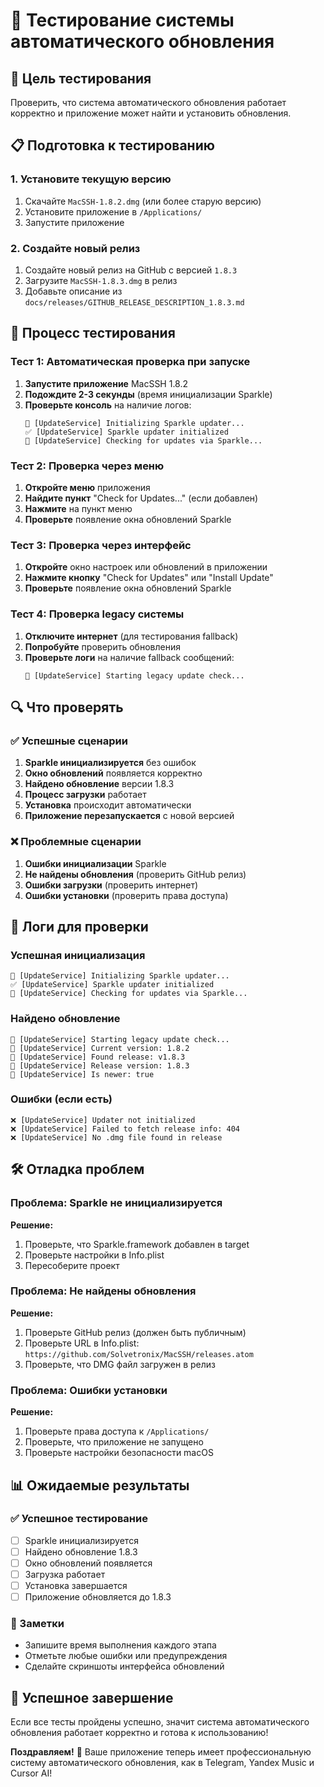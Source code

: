 # 🧪 Тестирование системы автоматического обновления

## 🎯 Цель тестирования

Проверить, что система автоматического обновления работает корректно и приложение может найти и установить обновления.

## 📋 Подготовка к тестированию

### 1. Установите текущую версию
1. Скачайте `MacSSH-1.8.2.dmg` (или более старую версию)
2. Установите приложение в `/Applications/`
3. Запустите приложение

### 2. Создайте новый релиз
1. Создайте новый релиз на GitHub с версией `1.8.3`
2. Загрузите `MacSSH-1.8.3.dmg` в релиз
3. Добавьте описание из `docs/releases/GITHUB_RELEASE_DESCRIPTION_1.8.3.md`

## 🧪 Процесс тестирования

### Тест 1: Автоматическая проверка при запуске

1. **Запустите приложение** MacSSH 1.8.2
2. **Подождите 2-3 секунды** (время инициализации Sparkle)
3. **Проверьте консоль** на наличие логов:
   ```
   🔧 [UpdateService] Initializing Sparkle updater...
   ✅ [UpdateService] Sparkle updater initialized
   📝 [UpdateService] Checking for updates via Sparkle...
   ```

### Тест 2: Проверка через меню

1. **Откройте меню** приложения
2. **Найдите пункт** "Check for Updates..." (если добавлен)
3. **Нажмите** на пункт меню
4. **Проверьте** появление окна обновлений Sparkle

### Тест 3: Проверка через интерфейс

1. **Откройте** окно настроек или обновлений в приложении
2. **Нажмите кнопку** "Check for Updates" или "Install Update"
3. **Проверьте** появление окна обновлений Sparkle

### Тест 4: Проверка legacy системы

1. **Отключите интернет** (для тестирования fallback)
2. **Попробуйте** проверить обновления
3. **Проверьте логи** на наличие fallback сообщений:
   ```
   📝 [UpdateService] Starting legacy update check...
   ```

## 🔍 Что проверять

### ✅ Успешные сценарии

1. **Sparkle инициализируется** без ошибок
2. **Окно обновлений** появляется корректно
3. **Найдено обновление** версии 1.8.3
4. **Процесс загрузки** работает
5. **Установка** происходит автоматически
6. **Приложение перезапускается** с новой версией

### ❌ Проблемные сценарии

1. **Ошибки инициализации** Sparkle
2. **Не найдены обновления** (проверить GitHub релиз)
3. **Ошибки загрузки** (проверить интернет)
4. **Ошибки установки** (проверить права доступа)

## 📝 Логи для проверки

### Успешная инициализация
```
🔧 [UpdateService] Initializing Sparkle updater...
✅ [UpdateService] Sparkle updater initialized
📝 [UpdateService] Checking for updates via Sparkle...
```

### Найдено обновление
```
📝 [UpdateService] Starting legacy update check...
📝 [UpdateService] Current version: 1.8.2
📝 [UpdateService] Found release: v1.8.3
📝 [UpdateService] Release version: 1.8.3
📝 [UpdateService] Is newer: true
```

### Ошибки (если есть)
```
❌ [UpdateService] Updater not initialized
❌ [UpdateService] Failed to fetch release info: 404
❌ [UpdateService] No .dmg file found in release
```

## 🛠️ Отладка проблем

### Проблема: Sparkle не инициализируется
**Решение:**
1. Проверьте, что Sparkle.framework добавлен в target
2. Проверьте настройки в Info.plist
3. Пересоберите проект

### Проблема: Не найдены обновления
**Решение:**
1. Проверьте GitHub релиз (должен быть публичным)
2. Проверьте URL в Info.plist: `https://github.com/Solvetronix/MacSSH/releases.atom`
3. Проверьте, что DMG файл загружен в релиз

### Проблема: Ошибки установки
**Решение:**
1. Проверьте права доступа к `/Applications/`
2. Проверьте, что приложение не запущено
3. Проверьте настройки безопасности macOS

## 📊 Ожидаемые результаты

### ✅ Успешное тестирование
- [ ] Sparkle инициализируется
- [ ] Найдено обновление 1.8.3
- [ ] Окно обновлений появляется
- [ ] Загрузка работает
- [ ] Установка завершается
- [ ] Приложение обновляется до 1.8.3

### 📝 Заметки
- Запишите время выполнения каждого этапа
- Отметьте любые ошибки или предупреждения
- Сделайте скриншоты интерфейса обновлений

## 🎉 Успешное завершение

Если все тесты пройдены успешно, значит система автоматического обновления работает корректно и готова к использованию!

**Поздравляем!** 🎉 Ваше приложение теперь имеет профессиональную систему автоматического обновления, как в Telegram, Yandex Music и Cursor AI!

